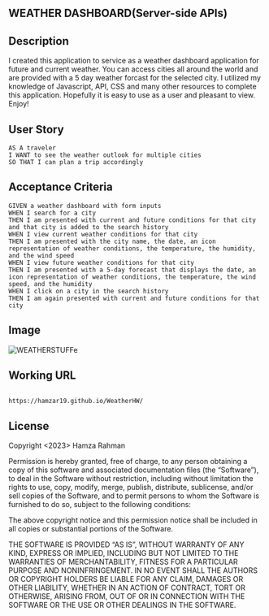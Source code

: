 
## WEATHER DASHBOARD(Server-side APIs)

## Description
I created this application to service as a weather dashboard application for future and current weather. You can access cities all around the world and are provided with a 5 day weather forcast for the selected city. I utilized my knowledge of Javascript, API, CSS and many other resources to complete this application. Hopefully it is easy to use as a user and pleasant to view. Enjoy!

## User Story

```
AS A traveler
I WANT to see the weather outlook for multiple cities
SO THAT I can plan a trip accordingly
```

## Acceptance Criteria

```
GIVEN a weather dashboard with form inputs
WHEN I search for a city
THEN I am presented with current and future conditions for that city and that city is added to the search history
WHEN I view current weather conditions for that city
THEN I am presented with the city name, the date, an icon representation of weather conditions, the temperature, the humidity, and the wind speed
WHEN I view future weather conditions for that city
THEN I am presented with a 5-day forecast that displays the date, an icon representation of weather conditions, the temperature, the wind speed, and the humidity
WHEN I click on a city in the search history
THEN I am again presented with current and future conditions for that city

```


## Image
![WEATHERSTUFFe](https://github.com/HamzaR19/WeatherHW/assets/132932060/f07d487f-78f3-42c7-bd71-db6f332e9f13)




## Working URL


```

https://hamzar19.github.io/WeatherHW/
```
## License

Copyright <2023>  Hamza Rahman

Permission is hereby granted, free of charge, to any person obtaining a copy of this software and associated documentation files (the “Software”), to deal in the Software without restriction, including without limitation the rights to use, copy, modify, merge, publish, distribute, sublicense, and/or sell copies of the Software, and to permit persons to whom the Software is furnished to do so, subject to the following conditions:

The above copyright notice and this permission notice shall be included in all copies or substantial portions of the Software.

THE SOFTWARE IS PROVIDED “AS IS”, WITHOUT WARRANTY OF ANY KIND, EXPRESS OR IMPLIED, INCLUDING BUT NOT LIMITED TO THE WARRANTIES OF MERCHANTABILITY, FITNESS FOR A PARTICULAR PURPOSE AND NONINFRINGEMENT. IN NO EVENT SHALL THE AUTHORS OR COPYRIGHT HOLDERS BE LIABLE FOR ANY CLAIM, DAMAGES OR OTHER LIABILITY, WHETHER IN AN ACTION OF CONTRACT, TORT OR OTHERWISE, ARISING FROM, OUT OF OR IN CONNECTION WITH THE SOFTWARE OR THE USE OR OTHER DEALINGS IN THE SOFTWARE.
